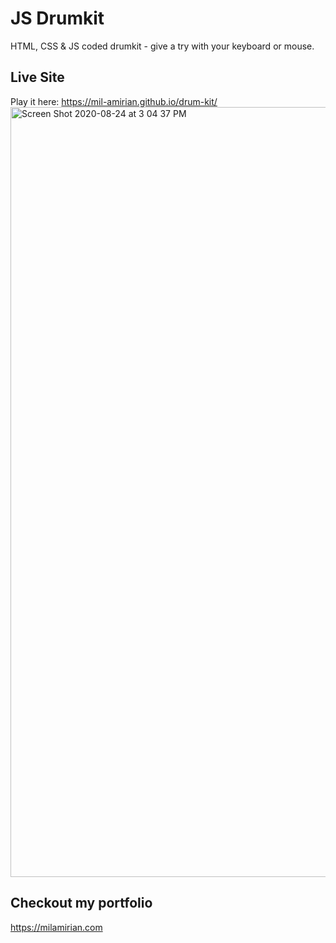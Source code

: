 # JS Drumkit

HTML, CSS & JS coded drumkit - give a try with your keyboard or mouse. 

## Live Site

Play it here: https://mil-amirian.github.io/drum-kit/
<img width="1232" alt="Screen Shot 2020-08-24 at 3 04 37 PM" src="https://user-images.githubusercontent.com/62856013/91101118-48511400-e61b-11ea-8928-cb49ae2b9f8d.png">


## Checkout my portfolio

https://milamirian.com
